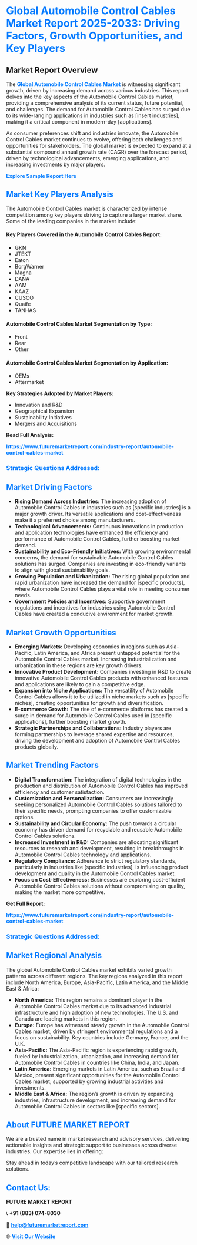 <h1 style="color: #007BFF;">Global Automobile Control Cables Market Report 2025-2033: Driving Factors, Growth Opportunities, and Key Players</h1>

<section id="overview">
<h2>Market Report Overview</h2>
<p>The <a href="https://www.futuremarketreport.com/industry-report/automobile-control-cables-market" style="color: #007BFF; text-decoration: none;"><strong>Global Automobile Control Cables Market</strong></a> is witnessing significant growth, driven by increasing demand across various industries. This report delves into the key aspects of the Automobile Control Cables market, providing a comprehensive analysis of its current status, future potential, and challenges. The demand for Automobile Control Cables has surged due to its wide-ranging applications in industries such as [insert industries], making it a critical component in modern-day [applications].</p>
<p>As consumer preferences shift and industries innovate, the Automobile Control Cables market continues to evolve, offering both challenges and opportunities for stakeholders. The global market is expected to expand at a substantial compound annual growth rate (CAGR) over the forecast period, driven by technological advancements, emerging applications, and increasing investments by major players.</p>
</section>

<section id="overview">
<p><a href="https://www.futuremarketreport.com/request-sample/reportId=36574" style="color: #007BFF; text-decoration: none;"><strong>Explore Sample Report Here</strong></a></p>
</section>

<section id="key-players">
<h2 style="color: #007BFF;">Market Key Players Analysis</h2>
<p>The Automobile Control Cables market is characterized by intense competition among key players striving to capture a larger market share. Some of the leading companies in the market include:</p>
<h4>Key Players Covered in the Automobile Control Cables Report:</h4>
<ul><li>GKN</li><li>JTEKT</li><li>Eaton</li><li>BorgWarner</li><li>Magna</li><li>DANA</li><li>AAM</li><li>KAAZ</li><li>CUSCO</li><li>Quaife</li><li>TANHAS</li></ul>
<h4>Automobile Control Cables Market Segmentation by Type:</h4>
<ul><li>Front</li><li>Rear</li><li>Other</li></ul>

<h4>Automobile Control Cables Market Segmentation by Application:</h4>
<ul><li>OEMs</li><li>Aftermarket</li></ul>
<p><strong>Key Strategies Adopted by Market Players:</strong></p>
<ul>
<li>Innovation and R&D</li>
<li>Geographical Expansion</li>
<li>Sustainability Initiatives</li>
<li>Mergers and Acquisitions</li>
</ul>
</section>

<section>
<p><strong>Read Full Analysis: </strong></p><a href="https://www.futuremarketreport.com/industry-report/automobile-control-cables-market" style="color: #007BFF; text-decoration: none;"><strong>https://www.futuremarketreport.com/industry-report/automobile-control-cables-market</strong></a>
<h3 style="color: #007BFF;">Strategic Questions Addressed:</h3>
</section>

<section id="driving-factors">
<h2 style="color: #007BFF;">Market Driving Factors</h2>
<ul>
<li><strong>Rising Demand Across Industries:</strong> The increasing adoption of Automobile Control Cables in industries such as [specific industries] is a major growth driver. Its versatile applications and cost-effectiveness make it a preferred choice among manufacturers.</li>
<li><strong>Technological Advancements:</strong> Continuous innovations in production and application technologies have enhanced the efficiency and performance of Automobile Control Cables, further boosting market demand.</li>
<li><strong>Sustainability and Eco-Friendly Initiatives:</strong> With growing environmental concerns, the demand for sustainable Automobile Control Cables solutions has surged. Companies are investing in eco-friendly variants to align with global sustainability goals.</li>
<li><strong>Growing Population and Urbanization:</strong> The rising global population and rapid urbanization have increased the demand for [specific products], where Automobile Control Cables plays a vital role in meeting consumer needs.</li>
<li><strong>Government Policies and Incentives:</strong> Supportive government regulations and incentives for industries using Automobile Control Cables have created a conducive environment for market growth.</li>
</ul>
</section>

<section id="growth-opportunities">
<h2 style="color: #007BFF;">Market Growth Opportunities</h2>
<ul>
<li><strong>Emerging Markets:</strong> Developing economies in regions such as Asia-Pacific, Latin America, and Africa present untapped potential for the Automobile Control Cables market. Increasing industrialization and urbanization in these regions are key growth drivers.</li>
<li><strong>Innovative Product Development:</strong> Companies investing in R&D to create innovative Automobile Control Cables products with enhanced features and applications are likely to gain a competitive edge.</li>
<li><strong>Expansion into Niche Applications:</strong> The versatility of Automobile Control Cables allows it to be utilized in niche markets such as [specific niches], creating opportunities for growth and diversification.</li>
<li><strong>E-commerce Growth:</strong> The rise of e-commerce platforms has created a surge in demand for Automobile Control Cables used in [specific applications], further boosting market growth.</li>
<li><strong>Strategic Partnerships and Collaborations:</strong> Industry players are forming partnerships to leverage shared expertise and resources, driving the development and adoption of Automobile Control Cables products globally.</li>
</ul>
</section>

<section id="trending-factors">
<h2 style="color: #007BFF;">Market Trending Factors</h2>
<ul>
<li><strong>Digital Transformation:</strong> The integration of digital technologies in the production and distribution of Automobile Control Cables has improved efficiency and customer satisfaction.</li>
<li><strong>Customization and Personalization:</strong> Consumers are increasingly seeking personalized Automobile Control Cables solutions tailored to their specific needs, prompting companies to offer customizable options.</li>
<li><strong>Sustainability and Circular Economy:</strong> The push towards a circular economy has driven demand for recyclable and reusable Automobile Control Cables solutions.</li>
<li><strong>Increased Investment in R&D:</strong> Companies are allocating significant resources to research and development, resulting in breakthroughs in Automobile Control Cables technology and applications.</li>
<li><strong>Regulatory Compliance:</strong> Adherence to strict regulatory standards, particularly in industries like [specific industries], is influencing product development and quality in the Automobile Control Cables market.</li>
<li><strong>Focus on Cost-Effectiveness:</strong> Businesses are exploring cost-efficient Automobile Control Cables solutions without compromising on quality, making the market more competitive.</li>
</ul>
</section>

<section>
<p><strong>Get Full Report: </strong></p><a href="https://www.futuremarketreport.com/industry-report/automobile-control-cables-market" style="color: #007BFF; text-decoration: none;"><strong>https://www.futuremarketreport.com/industry-report/automobile-control-cables-market</strong></a>
<h3 style="color: #007BFF;">Strategic Questions Addressed:</h3>
</section>


<section id="regional-analysis">
<h2 style="color: #007BFF;">Market Regional Analysis</h2>
<p>The global Automobile Control Cables market exhibits varied growth patterns across different regions. The key regions analyzed in this report include North America, Europe, Asia-Pacific, Latin America, and the Middle East & Africa:</p>
<ul>
<li><strong>North America:</strong> This region remains a dominant player in the Automobile Control Cables market due to its advanced industrial infrastructure and high adoption of new technologies. The U.S. and Canada are leading markets in this region.</li>
<li><strong>Europe:</strong> Europe has witnessed steady growth in the Automobile Control Cables market, driven by stringent environmental regulations and a focus on sustainability. Key countries include Germany, France, and the U.K.</li>
<li><strong>Asia-Pacific:</strong> The Asia-Pacific region is experiencing rapid growth, fueled by industrialization, urbanization, and increasing demand for Automobile Control Cables in countries like China, India, and Japan.</li>
<li><strong>Latin America:</strong> Emerging markets in Latin America, such as Brazil and Mexico, present significant opportunities for the Automobile Control Cables market, supported by growing industrial activities and investments.</li>
<li><strong>Middle East & Africa:</strong> The region’s growth is driven by expanding industries, infrastructure development, and increasing demand for Automobile Control Cables in sectors like [specific sectors].</li>
</ul>
</section>

<footer>
<h2 style="color: #007BFF;">About FUTURE MARKET REPORT</h2>
<p>We are a trusted name in market research and advisory services, delivering actionable insights and strategic support to businesses across diverse industries. Our expertise lies in offering:</p>

<p>Stay ahead in today’s competitive landscape with our tailored research solutions.</p>

<h2 style="color: #007BFF;">Contact Us:</h2>
<p><strong>FUTURE MARKET REPORT</strong></p>
<p>📞 <strong>+91 (883) 074-8030</strong></p>
<p>📧 <strong><a href="mailto:help@futuremarketreport.com" style="color: #007BFF;">help@futuremarketreport.com</a></strong></p>
<p>🌐 <strong><a href="https://www.futuremarketreport.com/" style="color: #007BFF;">Visit Our Website</a></strong></p>
</footer>